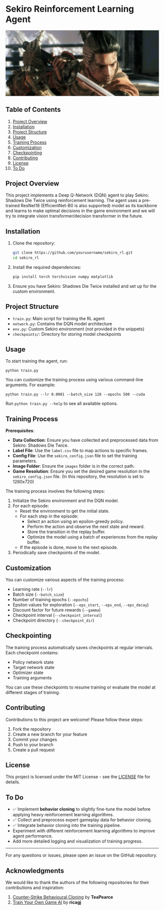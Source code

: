 

# Sekiro Reinforcement Learning Agent
![top.jpg](assets/top.png)
## Table of Contents
1. [Project Overview](#project-overview)
2. [Installation](#installation)
3. [Project Structure](#project-structure)
4. [Usage](#usage)
5. [Training Process](#training-process)
6. [Customization](#customization)
7. [Checkpointing](#checkpointing)
8. [Contributing](#contributing)
9. [License](#license)
10. [To Do](#to-do)

## Project Overview

This project implements a Deep Q-Network (DQN) agent to play Sekiro: Shadows Die Twice using reinforcement learning. The agent uses a pre-trained ResNet18 (EfficientNet-B0 is also supported) model as its backbone and learns to make optimal decisions in the game environment and we will try to integrate vision transformer/decision transformer in the future.

## Installation

1. Clone the repository:
   ```bash
   git clone https://github.com/yourusername/sekiro_rl.git
   cd sekiro_rl
   ```

2. Install the required dependencies:
   ```bash
   pip install torch torchvision numpy matplotlib
   ```

3. Ensure you have Sekiro: Shadows Die Twice installed and set up for the custom environment.

## Project Structure

- `train.py`: Main script for training the RL agent
- `network.py`: Contains the DQN model architecture
- `env.py`: Custom Sekiro environment (not provided in the snippets)
- `checkpoints/`: Directory for storing model checkpoints

## Usage

To start training the agent, run:

```
python train.py
```

You can customize the training process using various command-line arguments. For example:

```
python train.py --lr 0.0001 --batch_size 128 --epochs 500 --cuda
```

Run `python train.py --help` to see all available options.

## Training Process
**Prerequisites**:
- **Data Collection**: Ensure you have collected and preprocessed data from Sekiro: Shadows Die Twice.
- **Label File**: Use the `label.csv` file to map actions to specific frames.
- **Config File**: Use the `sekiro_config.json` file to set the training parameters.
- **Image Folder**: Ensure the `images` folder is in the correct path.
- **Game Resolution**: Ensure you set the desired game resolution in the `sekiro_config.json` file. (In this repository, the resolution is set to 1280x720)

The training process involves the following steps:

1. Initialize the Sekiro environment and the DQN model.
2. For each episode:
   - Reset the environment to get the initial state.
   - For each step in the episode:
     - Select an action using an epsilon-greedy policy.
     - Perform the action and observe the next state and reward.
     - Store the transition in the replay buffer.
     - Optimize the model using a batch of experiences from the replay buffer.
   - If the episode is done, move to the next episode.
3. Periodically save checkpoints of the model.

## Customization

You can customize various aspects of the training process:

- Learning rate (`--lr`)
- Batch size (`--batch_size`)
- Number of training epochs (`--epochs`)
- Epsilon values for exploration (`--eps_start`, `--eps_end`, `--eps_decay`)
- Discount factor for future rewards (`--gamma`)
- Checkpoint interval (`--checkpoint_interval`)
- Checkpoint directory (`--checkpoint_dir`)

## Checkpointing

The training process automatically saves checkpoints at regular intervals. Each checkpoint contains:

- Policy network state
- Target network state
- Optimizer state
- Training arguments

You can use these checkpoints to resume training or evaluate the model at different stages of training.

## Contributing

Contributions to this project are welcome! Please follow these steps:

1. Fork the repository
2. Create a new branch for your feature
3. Commit your changes
4. Push to your branch
5. Create a pull request

## License

This project is licensed under the MIT License - see the [LICENSE](LICENSE) file for details.

## To Do

- ✅ Implement **behavior cloning** to slightly fine-tune the model before applying heavy reinforcement learning algorithms.
- ✅ Collect and preprocess expert gameplay data for behavior cloning.
- ✅ Integrate behavior cloning into the training pipeline.
- Experiment with different reinforcement learning algorithms to improve agent performance.
- Add more detailed logging and visualization of training progress.

---

For any questions or issues, please open an issue on the GitHub repository.

## Acknowledgments

We would like to thank the authors of the following repositories for their contributions and inspiration:

1. [Counter-Strike Behavioural Cloning](https://github.com/TeaPearce/Counter-Strike_Behavioural_Cloning) by **TeaPearce**
2. [Train Your Own Game AI](https://github.com/ricagj/train_your_own_game_AI) by **ricagj**